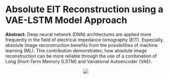 # Absolute EIT Reconstruction using a VAE-LSTM Model Approach

**Abstract:** Deep neural network (DNN) architectures are
applied more frequently in the field of electrical impedance
tomography (EIT). Especially, absolute image reconstruction
benefits from the possibilities of machine learning
(ML). This contribution demonstrates, how absolute image
reconstruction can be more reliable through the use of
a combination of Long Short-Term Memory (LSTM) and
Variational Autoencoder (VAE).

<p align="center">
  <img src="images/breathing.gif">
</p>


<!---
## Architectures of the VAE-LSTM Models

### V1
If the training is successful, the model should be able to reconstruct voltage data more precisely because memory is included in the VAE.

![VAE_LSTM](images/VAE_LSTM.png)

- $N$ is the number of training samples
- The memory of the LSTM is $4$ in this case.
- $192$ is the dimension of the voltage vector

### V2 
_based on: [1]_

- The VAE model learns an embedding scheme that can infer the features of the training data.

![VAE_LSTM_V2](images/VAE_LSTM_V2.png)

### V3

![VAE_LSTM_V3](images/VAE_LSTM_V3.png)

___
[1] Lin, Shuyu, et al. "Anomaly detection for time series using vae-lstm hybrid model." ICASSP 2020-2020 IEEE International Conference on Acoustics, Speech and Signal Processing (ICASSP). Ieee, 2020.
--->
